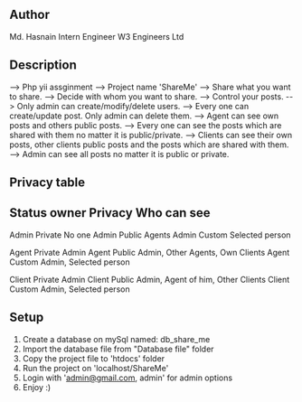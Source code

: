 Author
--------------------
Md. Hasnain
Intern Engineer
W3 Engineers Ltd


Description
---------------
--> Php yii assginment
--> Project name 'ShareMe'
--> Share what you want to share.
--> Decide with whom you want to share.
--> Control your posts.
--> Only admin can create/modify/delete users.
--> Every one can create/update post. Only admin can delete them.
--> Agent can see own posts and others public posts.
--> Every one can see the posts which are shared with  them no matter it is public/private.
--> Clients can see their own posts, other clients public posts and the posts which are shared with them.
--> Admin can see all posts no matter it is public or private.


Privacy table
------------------------
Status owner 	Privacy 	Who can see
---------------------------------------------------------
Admin		Private		No one
Admin		Public	 	Agents
Admin		Custom		Selected person

Agent		Private		Admin
Agent		Public		Admin, Other Agents, Own Clients
Agent		Custom		Admin, Selected person

Client		Private		Admin
Client		Public		Admin, Agent of him, Other Clients
Client		Custom		Admin, Selected person



Setup
----------------
1. Create a database on mySql named: db_share_me
2. Import the database file from "Database file" folder
3. Copy the project file to 'htdocs' folder
4. Run the project on 'localhost/ShareMe'
5. Login with 'admin@gmail.com, admin' for admin options
6. Enjoy :)

